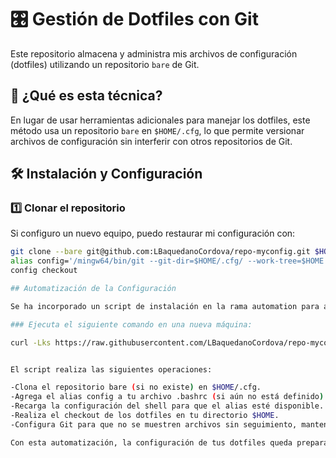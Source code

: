 # 🎛️ Gestión de Dotfiles con Git  

Este repositorio almacena y administra mis archivos de configuración (dotfiles) utilizando un repositorio `bare` de Git.  

## 🚀 ¿Qué es esta técnica?  
En lugar de usar herramientas adicionales para manejar los dotfiles, este método usa un repositorio `bare` en `$HOME/.cfg`, lo que permite versionar archivos de configuración sin interferir con otros repositorios de Git.  

## 🛠️ Instalación y Configuración  

### 1️⃣ **Clonar el repositorio**  
Si configuro un nuevo equipo, puedo restaurar mi configuración con:  

```bash
git clone --bare git@github.com:LBaquedanoCordova/repo-myconfig.git $HOME/.cfg
alias config='/mingw64/bin/git --git-dir=$HOME/.cfg/ --work-tree=$HOME'
config checkout

## Automatización de la Configuración

Se ha incorporado un script de instalación en la rama automation para automatizar el proceso anterior. Con este script, en una máquina nueva solo tendrás que ejecutar un único comando para clonar el repositorio bare, configurar el alias y realizar el checkout.

### Ejecuta el siguiente comando en una nueva máquina:

curl -Lks https://raw.githubusercontent.com/LBaquedanoCordova/repo-myconfig/refs/heads/automation/install.sh | bash


El script realiza las siguientes operaciones:

-Clona el repositorio bare (si no existe) en $HOME/.cfg.
-Agrega el alias config a tu archivo .bashrc (si aún no está definido).
-Recarga la configuración del shell para que el alias esté disponible.
-Realiza el checkout de los dotfiles en tu directorio $HOME.
-Configura Git para que no se muestren archivos sin seguimiento, manteniendo la salida de config status limpia.

Con esta automatización, la configuración de tus dotfiles queda preparada de forma rápida y sin tener que ejecutar manualmente cada comando.